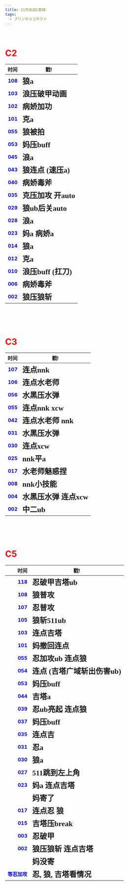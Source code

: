 ```yaml
---
title: 11月会战C面轴
tags:
  - プリンセスコネクト
---
```


<br/>

# <font color=red> C2 </font>

|  时间   | 戳!  |
| ----: | ---- |
| **<font color=blue> 108 </font>** | **<font face="黑体" size=5> 狼a </font>** |
| **<font color=blue> 103 </font>** | **<font face="黑体" size=5> 浪压破甲动画 </font>** |
| **<font color=blue> 102 </font>** | **<font face="黑体" size=5> 病娇加功 </font>** |
| **<font color=blue> 101 </font>** | **<font face="黑体" size=5> 克a </font>** |
| **<font color=blue> 055 </font>** | **<font face="黑体" size=5> 狼被拍 </font>** |
| **<font color=blue> 053 </font>** | **<font face="黑体" size=5> 妈压buff </font>** |
| **<font color=blue> 045 </font>** | **<font face="黑体" size=5> 浪a </font>** |
| **<font color=blue> 043 </font>** | **<font face="黑体" size=5> 狼连点 (速压a) </font>** |
| **<font color=blue> 040 </font>** | **<font face="黑体" size=5> 病娇毒斧 </font>** |
| **<font color=blue> 035 </font>** | **<font face="黑体" size=5> 克压加攻 开auto </font>** |
| **<font color=blue> 029 </font>** | **<font face="黑体" size=5> 狼ub后关auto </font>** |
| **<font color=blue> 028 </font>** | **<font face="黑体" size=5> 浪a </font>** |
| **<font color=blue> 023 </font>** | **<font face="黑体" size=5> 妈a 病娇a </font>** |
| **<font color=blue> 014 </font>** | **<font face="黑体" size=5> 狼a </font>** |
| **<font color=blue> 012 </font>** | **<font face="黑体" size=5> 克a </font>** |
| **<font color=blue> 010 </font>** | **<font face="黑体" size=5> 浪压buff (扛刀) </font>** |
| **<font color=blue> 006 </font>** | **<font face="黑体" size=5> 病娇毒斧 </font>** |
| **<font color=blue> 002 </font>** | **<font face="黑体" size=5> 狼压狼斩 </font>** |

<br/><br/><br/>

# <font color=red> C3 </font>

| 时间 | 戳! |
|  ----:  | ----  |
| **<font color=blue> 107 </font>** | **<font face="黑体" size=5> 连点nnk </font>** |
| **<font color=blue> 106 </font>** | **<font face="黑体" size=5> 连点水老师 </font>** |
| **<font color=blue> 056 </font>** | **<font face="黑体" size=5> 水黑压水弹 </font>** |
| **<font color=blue> 055 </font>** | **<font face="黑体" size=5> 连点nnk xcw </font>** |
| **<font color=blue> 042 </font>** | **<font face="黑体" size=5> 连点水老师 nnk </font>** |
| **<font color=blue> 031 </font>** | **<font face="黑体" size=5> 水黑压水弹 </font>** |
| **<font color=blue> 030 </font>** | **<font face="黑体" size=5> 连点xcw </font>** |
| **<font color=blue> 025 </font>** | **<font face="黑体" size=5> nnk平a </font>** |
| **<font color=blue> 017 </font>** | **<font face="黑体" size=5> 水老师魅惑捏 </font>** |
| **<font color=blue> 008 </font>** | **<font face="黑体" size=5> nnk小技能 </font>** |
| **<font color=blue> 004 </font>** | **<font face="黑体" size=5> 水黑压水弹 连点xcw </font>** |
| **<font color=blue> 002 </font>** | **<font face="黑体" size=5> 中二ub </font>** |

<br/><br/><br/>

# <font color=red> C5 </font>

|  时间   | 戳!  |
| ----: | ---- |
| **<font color=blue> 118 </font>** | **<font face="黑体" size=5> 忍破甲吉塔ub </font>** |
| **<font color=blue> 108 </font>** | **<font face="黑体" size=5> 狼普攻 </font>** |
| **<font color=blue> 107 </font>** | **<font face="黑体" size=5> 忍普攻 </font>** |
| **<font color=blue> 105 </font>** | **<font face="黑体" size=5> 狼斩511ub </font>** |
| **<font color=blue> 103 </font>** | **<font face="黑体" size=5> 连点吉塔 </font>** |
| **<font color=blue> 101 </font>** | **<font face="黑体" size=5> 妈撤回连点 </font>** |
| **<font color=blue> 055 </font>** | **<font face="黑体" size=5> 忍加攻ub 连点狼 </font>** |
| **<font color=blue> 054 </font>** | **<font face="黑体" size=5> 连点 (吉塔广域斩出伤害ub) </font>** |
| **<font color=blue> 053 </font>** | **<font face="黑体" size=5> 妈压buff </font>** |
| **<font color=blue> 044 </font>** | **<font face="黑体" size=5> 吉塔a </font>** |
| **<font color=blue> 039 </font>** | **<font face="黑体" size=5> 忍ub亮起 连点狼 </font>** |
| **<font color=blue> 037 </font>** | **<font face="黑体" size=5> 妈压buff </font>** |
| **<font color=blue> 035 </font>** | **<font face="黑体" size=5> 连点吉 </font>** |
| **<font color=blue> 031 </font>** | **<font face="黑体" size=5> 忍a </font>** |
| **<font color=blue> 030 </font>** | **<font face="黑体" size=5> 狼a </font>** |
| **<font color=blue> 027 </font>** | **<font face="黑体" size=5> 511跳到左上角 </font>** |
| **<font color=blue> 023 </font>** | **<font face="黑体" size=5> 妈a 连点吉塔 </font>** |
|  | **<font face="黑体" size=5> 妈寄了 </font>** |
| **<font color=blue> 017 </font>** | **<font face="黑体" size=5> 连点忍 狼 </font>** |
| **<font color=blue> 015 </font>** | **<font face="黑体" size=5> 吉塔压break </font>** |
| **<font color=blue> 003 </font>** | **<font face="黑体" size=5> 忍破甲 </font>** |
| **<font color=blue> 002 </font>** | **<font face="黑体" size=5> 狼压狼斩 连点吉塔 </font>** |
|  | **<font face="黑体" size=5> 妈没寄 </font>** |
| **<font color=blue> 等忍加攻 </font>** | **<font face="黑体" size=5> 忍, 狼, 吉塔看情况 </font>** |